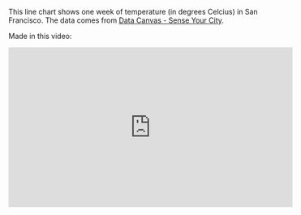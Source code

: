 This line chart shows one week of temperature (in degrees Celcius) in San Francisco. The data comes from [Data Canvas - Sense Your City](https://grayarea.org/initiative/data-canvas-sense-your-city/).

Made in this video:

<iframe width="560" height="315" src="https://www.youtube.com/embed/0vKYFsTLtbA" frameborder="0" allow="accelerometer; autoplay; encrypted-media; gyroscope; picture-in-picture" allowfullscreen></iframe>